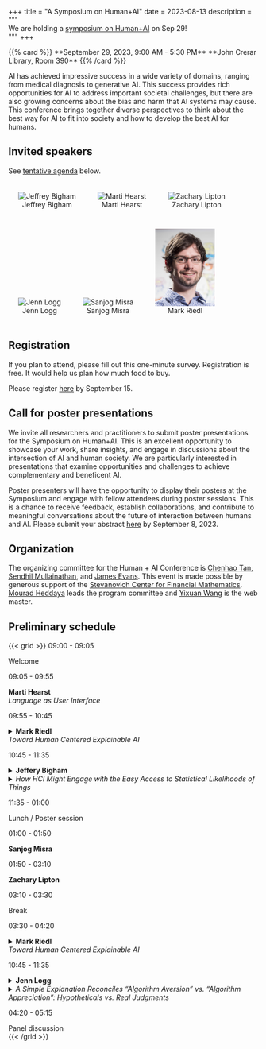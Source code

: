 +++
title = "A Symposium on Human+AI"
date = 2023-08-13
description = """\
We are holding a [symposium on Human+AI](news/230813-symposium-hai) on Sep 29!\
"""
+++

<p>
{{% card %}}
**September 29, 2023, 9:00 AM - 5:30 PM**   
**John Crerar Library, Room 390**
{{% /card %}}
</p>

AI has achieved impressive success in a wide variety of domains, ranging from medical diagnosis to generative AI. This success provides rich opportunities for AI to address important societal challenges, but there are also growing concerns about the bias and harm that AI systems may cause. This conference brings together diverse perspectives to think about the best way for AI to fit into society and how to develop the best AI for humans. 

## Invited speakers

See [tentative agenda](#preliminary-schedule) below.


<figure class="photo" style="display:inline-block;margin:20px;">
    <img src="https://www.cs.cmu.edu/~jbigham/pics/jbigham-2023.jpg" alt="Jeffrey Bigham" style="vertical-align:top;width:120px;" />
    <figcaption style="text-align:center;">
        Jeffrey Bigham
    </figcaption>
</figure>
<figure class="photo" style="display:inline-block;margin:20px;">
    <img src="https://www.ischool.berkeley.edu/sites/default/files/styles/fullscreen/public/marti_hearst.jpg" alt="Marti Hearst" style="vertical-align:top;width:120px;" />
    <figcaption style="text-align:center;">
        Marti Hearst
    </figcaption>
</figure>
<figure class="photo" style="display:inline-block;margin:20px;">
    <img src="https://acmilab.org/uploaded_files/profile_pics/cartoon-profile-square.jpeg" alt="Zachary Lipton" style="vertical-align:top;width:120px;" />
    <figcaption style="text-align:center;">
        Zachary Lipton
    </figcaption>
</figure>
<figure class="photo" style="display:inline-block;margin:20px;">
    <img src="https://gu360.file.force.com/servlet/servlet.ImageServer?id=0151Q0000051XiMQAU&oid=00D36000000rQpzEAE" alt="Jenn Logg" style="vertical-align:top;width:120px;" />
    <figcaption style="text-align:center;">
        Jenn Logg
    </figcaption>
</figure>
<figure class="photo" style="display:inline-block;margin:20px;">
    <img src="https://sanjogmisra.com/Misra_Cartoon_Face.png" alt="Sanjog Misra" style="vertical-align:top;width:120px;" />
    <figcaption style="text-align:center;">
        Sanjog Misra
    </figcaption>
</figure>
<figure class="photo" style="display:inline-block;margin:20px;">
    <img src="images/mark_riedl.png" alt="Mark Riedl" style="vertical-align:top;width:120px;" />
    <figcaption style="text-align:center;">
        Mark Riedl
    </figcaption>
</figure>

## Registration

If you plan to attend, please fill out this one-minute survey. Registration is free. It would help us plan how much food to buy.

Please register [here](https://forms.gle/FBd1s3SW2cMULopx8) by September 15.

## Call for poster presentations

We invite all researchers and practitioners to submit poster presentations for the Symposium on Human+AI. This is an excellent opportunity to showcase your work, share insights, and engage in discussions about the intersection of AI and human society. We are particularly interested in presentations that examine opportunities and challenges to achieve complementary and beneficent AI.

Poster presenters will have the opportunity to display their posters at the Symposium and engage with fellow attendees during poster sessions. This is a chance to receive feedback, establish collaborations, and contribute to meaningful conversations about the future of interaction between humans and AI. Please submit your abstract [here](https://forms.gle/6wcXUzPBvv8tGQuHA) by September 8, 2023.

## Organization

The organizing committee for the Human + AI Conference is [Chenhao Tan](https://cs.uchicago.edu/people/chenhao-tan/), [Sendhil Mullainathan](https://www.chicagobooth.edu/faculty/directory/m/sendhil-mullainathan), and [James Evans](https://sociology.uchicago.edu/directory/james-evans). This event is made possible by generous support of the [Stevanovich Center for Financial Mathematics](https://stevanovichcenter.uchicago.edu/). [Mourad Heddaya](https://mheddaya.com) leads the program committee and [Yixuan Wang](https://am.yixuan-wang.site/) is the web master.

## Preliminary schedule

{{< grid >}}
<time>09:00 - 09:05</time>
<article>Welcome</article>

<time>09:05 - 09:55</time>
<article>
    <div><strong>Marti Hearst</strong></div>
    <div><em>Language as User Interface</em></div>
</article>

<time>09:55 - 10:45</time>
<article>
    <details>
        <summary><strong>Mark Riedl</strong></summary>
        <p>Mark Riedl is a Professor in the Georgia Tech School of Interactive Computing and Associate Director of the Georgia Tech Machine Learning Center. Dr. Riedl’s research focuses on human-centered artificial intelligence—the development of artificial intelligence and machine learning technologies that understand and interact with human users in more natural ways. Dr. Riedl’s recent work has focused on story understanding and generation, computational creativity, explainable AI, and teaching virtual agents to behave safely.</p>
    </details>
    <em>Toward Human Centered Explainable AI</em>
</article>

<time>10:45 - 11:35</time>
<article>
    <details>
        <summary><strong>Jeffery Bigham</strong></summary>
        <p>My research considers the intersection between people and machine learning broadly: I build novel human-AI systems, study how people use machine learning systems, and design possible AI futures. Much of my work focuses on accessibility because I see the field as a window into the future, given that people with disabilities are often the earliest adopters of AI. I am an Associate Professor in the Human-Computer Interaction and Language Technologies Institutes in the School of Computer Science at Carnegie Mellon University. I received my B.S.E degree in Computer Science from Princeton University in 2003, and received my Ph.D. in Computer Science and Engineering from the University of Washington in 2009. I have received the Alfred P. Sloan Foundation Fellowship (2014), the MIT Technology Review Top 35 Innovators Under 35 Award (2009), and the NSF CAREER Award (2012).</p>
    </details>
    <details>
        <summary><em>How HCI Might Engage with the Easy Access to Statistical Likelihoods of Things</em></summary>
        <p>Unintuitive statistical likelihoods of language and vision are now readily available via API, and people are connecting them to every possible way of interacting with machines. Despite this, we know both very little about and also have lots of historic precedent relevant to what interactions are likely to work, what is important for enabling them to work well, and where we should put our efforts if we want to enable better human interactions with machines. HCI thus has a vital role to play in helping us all to understand and scaffold human interaction where our intuitions fail. In this talk, I will bucket the opportunities we have as HCI researchers, using examples from my own (and others’) work in Human-AI Interaction, into themes of Benefit, Understand, Protect and Thrive.</p>
    </details>
</article>

<time>11:35 - 01:00</time>
<article>Lunch / Poster session</article>

<time>01:00 - 01:50</time>
<article>
    <strong>Sanjog Misra</strong>
</article>

<time>01:50 - 03:10</time>
<article>
    <strong>Zachary Lipton</strong>
</article>

<time>03:10 - 03:30</time>
<article>Break</article>

<time>03:30 - 04:20</time>
<article>
    <details>
        <summary><strong>Mark Riedl</strong></summary>
        <p>Mark Riedl is a Professor in the Georgia Tech School of Interactive Computing and Associate Director of the Georgia Tech Machine Learning Center. Dr. Riedl’s research focuses on human-centered artificial intelligence—the development of artificial intelligence and machine learning technologies that understand and interact with human users in more natural ways. Dr. Riedl’s recent work has focused on story understanding and generation, computational creativity, explainable AI, and teaching virtual agents to behave safely.</p>
    </details>
    <em>Toward Human Centered Explainable AI</em>
</article>

<time>10:45 - 11:35</time>
<article>
    <details>
        <summary><strong>Jenn Logg</strong></summary>
        <p>Jennifer M. Logg, Ph.D., is an Assistant Professor of Management at Georgetown University's McDonough School of Business. Prior to joining Georgetown, she was a Post-Doctoral Fellow at Harvard University. Dr. Logg received her Ph.D. from the University of California, Berkeley’s Haas School of Business.</p>
        <p>Her research examines why people fail to view themselves and their work realistically. It focuses on how individuals can assess themselves and the world more accurately by using advice and feedback produced by algorithms (scripts for mathematical calculations). </p>
        <p>She calls her primary line of research Theory of Machine. It uses a psychological perspective to examine how people respond to the increasing prevalence of information produced by algorithms. Broadly, this work examines how people expect algorithmic and human judgment to differ. Read more in her book chapter, The Psychology of Big Data: Developing a “Theory of Machine” to Examine Perceptions of Algorithms.</p>
        <p>She has been invited to speak on the topic of algorithms with decision-makers in the U.S. Senate, Air Force, and Navy. During her Ph.D., she was a collaborator on the Good Judgment Project, funded by IARPA, Intelligence of Advanced Research Projects Activity, the US intelligence community’s equivalent of DARPA. Currently, she is a Faculty Fellow at Georgetown University's AI, Analytics, and the Future of Work Initiative. She is also also a member of the "Theory of AI Practice" working group, funded by the Rockefeller Foundation through Stanford University's Center for Advanced Study in the Behavioral Sciences.</p>
    </details>
    <details>
        <summary><em>A Simple Explanation Reconciles “Algorithm Aversion” vs. “Algorithm Appreciation”: Hypotheticals vs. Real Judgments</em></summary>
        <p>We propose a simple explanation to reconcile research documenting algorithm aversion with research documenting algorithm appreciation: elicitation methods.  We compare self-reports and actual judgments.  When making judgments, people consistently utilize algorithmic advice more than human advice.  In contrast, hypotheticals produce unstable preferences; people sometimes report indifference and sometimes report preferring human judgment.  Moreover, people fail to correctly anticipate behavior, utilizing algorithmic advice more than they anticipate.  A framing change between hypotheticals additionally moderates algorithm aversion.  Stated preferences about algorithms are less stable than actual judgments, suggesting that algorithm aversion may be less stable than previous research leads us to believe. </p>
    </details>
</article>

<time>04:20 - 05:15</time>
<article>Panel discussion</article>
{{< /grid >}}
